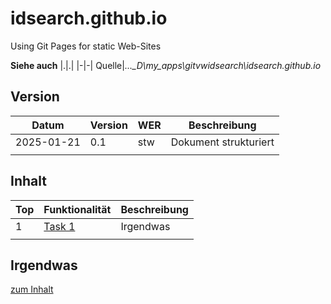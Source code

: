 # idsearch.github.io

Using Git Pages for static Web-Sites

**Siehe auch**
|.|.|
|-|-|
Quelle|*...\_D\my_apps\gitvwidsearch\idsearch.github.io*

## Version
|Datum|Version|WER|Beschreibung|
|-|-|-|-|
|2025-01-21|0.1|stw|Dokument strukturiert |
||||


## Inhalt
|Top|Funktionalität|Beschreibung|
|-|-|-|
|1|[Task 1](#irgendwas)|Irgendwas
||||

## Irgendwas
[zum Inhalt](#inhalt)